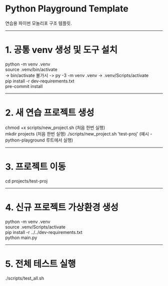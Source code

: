# Python Playground Template

연습용 파이썬 모놀리포 구조 템플릿.  

---

# 1. 공통 venv 생성 및 도구 설치  
python -m venv .venv  
source .venv/bin/activate  
-> bin/activate 불가시 -> py -3 -m venv .venv -> .venv/Scripts/activate  
pip install -r dev-requirements.txt  
pre-commit install  

---

# 2. 새 연습 프로젝트 생성  
chmod +x scripts/new_project.sh (처음 한번 실행)  
mkdir projects (처음 한번 실행)
./scripts/new_project.sh 'test-proj' (예시 - python-playground 루트에서 실행)  

---

# 3. 프로젝트 이동  
cd projects/test-proj  

---

# 4. 신규 프로젝트 가상환경 생성  
python -m venv .venv  
source .venv/Scripts/activate  
pip install -r ../../dev-requirements.txt  
python main.py

---

# 5. 전체 테스트 실행  
./scripts/test_all.sh 